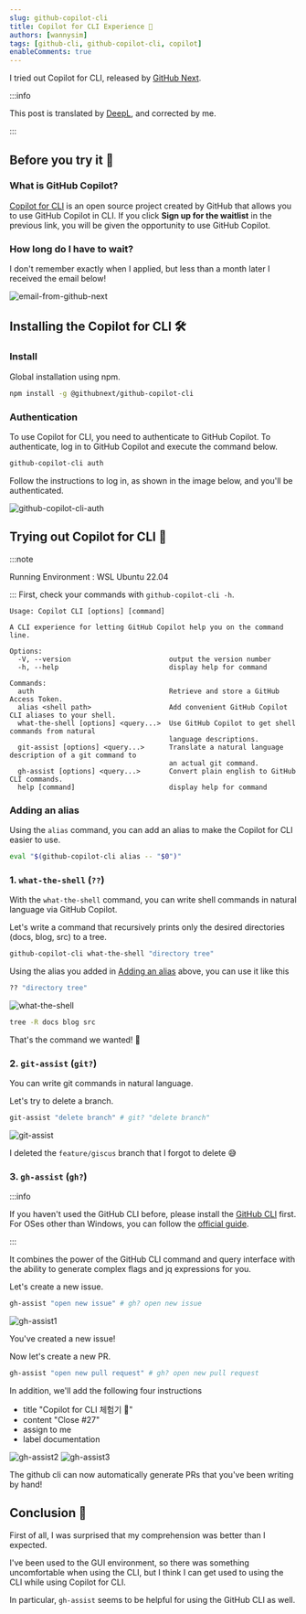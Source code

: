 ```yaml
---
slug: github-copilot-cli
title: Copilot for CLI Experience 🤖
authors: [wannysim]
tags: [github-cli, github-copilot-cli, copilot]
enableComments: true
---
```


I tried out Copilot for CLI, released by [GitHub Next](https://githubnext.com/).

<!-- truncate -->

:::info

This post is translated by [DeepL](https://www.deepl.com/translator), and corrected by me.

:::

## Before you try it 🚶

### What is GitHub Copilot?

[Copilot for CLI](https://githubnext.com/projects/copilot-cli/) is an open source project created by GitHub that allows you to use GitHub Copilot in CLI. If you click **Sign up for the waitlist** in the previous link, you will be given the opportunity to use GitHub Copilot.

### How long do I have to wait?

I don't remember exactly when I applied, but less than a month later I received the email below!

![email-from-github-next](./images/email-from-github-next.png)

## Installing the Copilot for CLI 🛠

### Install

Global installation using npm.

```bash
npm install -g @githubnext/github-copilot-cli
```

### Authentication

To use Copilot for CLI, you need to authenticate to GitHub Copilot. To authenticate, log in to GitHub Copilot and execute the command below.

```bash
github-copilot-cli auth
```

Follow the instructions to log in, as shown in the image below, and you'll be authenticated.

![github-copilot-cli-auth](./images/github-copilot-cli-auth.png)

## Trying out Copilot for CLI 🤖

:::note

Running Environment : WSL Ubuntu 22.04

:::
First, check your commands with `github-copilot-cli -h`.

```
Usage: Copilot CLI [options] [command]

A CLI experience for letting GitHub Copilot help you on the command line.

Options:
  -V, --version                        output the version number
  -h, --help                           display help for command

Commands:
  auth                                 Retrieve and store a GitHub Access Token.
  alias <shell path>                   Add convenient GitHub Copilot CLI aliases to your shell.
  what-the-shell [options] <query...>  Use GitHub Copilot to get shell commands from natural
                                       language descriptions.
  git-assist [options] <query...>      Translate a natural language description of a git command to
                                       an actual git command.
  gh-assist [options] <query...>       Convert plain english to GitHub CLI commands.
  help [command]                       display help for command
```

### Adding an alias

Using the `alias` command, you can add an alias to make the Copilot for CLI easier to use.

```bash
eval "$(github-copilot-cli alias -- "$0")"
```

### 1. `what-the-shell` (`??`)

With the `what-the-shell` command, you can write shell commands in natural language via GitHub Copilot.

Let's write a command that recursively prints only the desired directories (docs, blog, src) to a tree.

```bash
github-copilot-cli what-the-shell "directory tree"
```

Using the alias you added in [Adding an alias](#adding-an-alias) above, you can use it like this

```bash
?? "directory tree"
```

![what-the-shell](./images/what-the-shell.gif)

```bash
tree -R docs blog src
```

That's the command we wanted! 🎉

### 2. `git-assist` (`git?`)

You can write git commands in natural language.

Let's try to delete a branch.

```bash
git-assist "delete branch" # git? "delete branch"
```

![git-assist](./images/git-assist.gif)

I deleted the `feature/giscus` branch that I forgot to delete 😅

### 3. `gh-assist` (`gh?`)

:::info

If you haven't used the GitHub CLI before, please install the [GitHub CLI](https://cli.github.com/) first. For OSes other than Windows, you can follow the [official guide](https://github.com/cli/cli#installation).

:::

It combines the power of the GitHub CLI command and query interface with the ability to generate complex flags and jq expressions for you.

Let's create a new issue.

```bash
gh-assist "open new issue" # gh? open new issue
```

![gh-assist1](./images/gh-assist1.gif)

You've created a new issue!

Now let's create a new PR.

```bash
gh-assist "open new pull request" # gh? open new pull request
```

In addition, we'll add the following four instructions

- title "Copilot for CLI 체험기 🤖"
- content "Close #27"
- assign to me
- label documentation

![gh-assist2](./images/gh-assist2.png)
![gh-assist3](./images/gh-assist3.png)

The github cli can now automatically generate PRs that you've been writing by hand!

## Conclusion 🎉

First of all, I was surprised that my comprehension was better than I expected.

I've been used to the GUI environment, so there was something uncomfortable when using the CLI, but I think I can get used to using the CLI while using Copilot for CLI.

In particular, `gh-assist` seems to be helpful for using the GitHub CLI as well.
